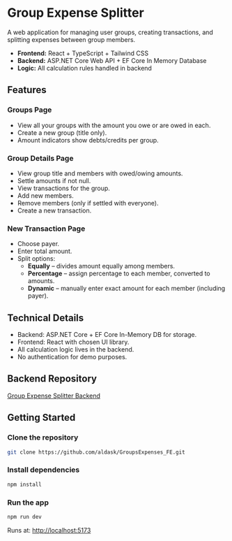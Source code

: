 # Group Expense Splitter

A web application for managing user groups, creating transactions, and splitting expenses between group members.

- **Frontend:** React + TypeScript + Tailwind CSS  
- **Backend:** ASP.NET Core Web API + EF Core In Memory Database  
- **Logic:** All calculation rules handled in backend

## Features

### Groups Page
- View all your groups with the amount you owe or are owed in each.
- Create a new group (title only).
- Amount indicators show debts/credits per group.

### Group Details Page
- View group title and members with owed/owing amounts.
- Settle amounts if not null.
- View transactions for the group.
- Add new members.
- Remove members (only if settled with everyone).
- Create a new transaction.

### New Transaction Page
- Choose payer.
- Enter total amount.
- Split options:
  - **Equally** – divides amount equally among members.
  - **Percentage** – assign percentage to each member, converted to amounts.
  - **Dynamic** – manually enter exact amount for each member (including payer).

## Technical Details
- Backend: ASP.NET Core + EF Core In-Memory DB for storage.
- Frontend: React with chosen UI library.
- All calculation logic lives in the backend.
- No authentication for demo purposes.

## Backend Repository
[Group Expense Splitter Backend](https://github.com/aldask/Group-Expenses-API)

## Getting Started

### Clone the repository

```bash
git clone https://github.com/aldask/GroupsExpenses_FE.git
```

### Install dependencies
```bash
npm install
```

### Run the app
```bash
npm run dev
```
Runs at: [http://localhost:5173](http://localhost:5173)
